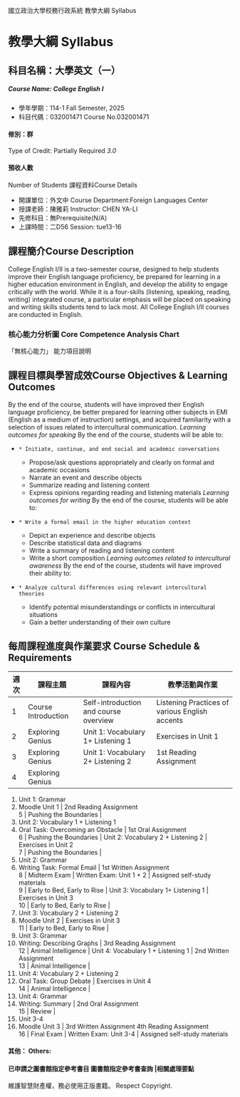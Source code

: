 國立政治大學校務行政系統 教學大綱 Syllabus
# 教學大綱 Syllabus
##  科目名稱：大學英文（一） 
#####  Course Name: College English I
  * 學年學期：114-1 Fall Semester, 2025 
  * 科目代碼：032001471 Course No.032001471
#### 修別：群
Type of Credit: Partially Required 
_3.0_
#### 預收人數
Number of Students
課程資料Course Details
  * 開課單位：外文中 Course Department:Foreign Languages Center 
  * 授課老師：陳雅莉 Instructor: CHEN YA-LI 
  * 先修科目：無Prerequisite(N/A)
  * 上課時間：二D56 Session: tue13-16
##  課程簡介Course Description
College English I/II is a two-semester course, designed to help students improve their English language proficiency, be prepared for learning in a higher education environment in English, and develop the ability to engage critically with the world. While it is a four-skills (listening, speaking, reading, writing) integrated course, a particular emphasis will be placed on speaking and writing skills students tend to lack most. All College English I/II courses are conducted in English.
###  核心能力分析圖 Core Competence Analysis Chart
「無核心能力」 
能力項目說明
##  課程目標與學習成效Course Objectives & Learning Outcomes 
By the end of the course, students will have improved their English language proficiency, be better prepared for learning other subjects in EMI (English as a medium of instruction) settings, and acquired familiarity with a selection of issues related to intercultural communication.
_Learning outcomes for speaking_
By the end of the course, students will be able to:
  *     * Initiate, continue, and end social and academic conversations
    * Propose/ask questions appropriately and clearly on formal and academic occasions
    * Narrate an event and describe objects
    * Summarize reading and listening content 
    * Express opinions regarding reading and listening materials 
_Learning outcomes for writing_
By the end of the course, students will be able to:
  *     * Write a formal email in the higher education context
    * Depict an experience and describe objects
    * Describe statistical data and diagrams 
    * Write a summary of reading and listening content
    * Write a short composition 
_Learning outcomes related to intercultural awareness_
By the end of the course, students will have improved their ability to:
  *     * Analyze cultural differences using relevant intercultural theories
    * Identify potential misunderstandings or conflicts in intercultural situations
    * Gain a better understanding of their own culture
##  每周課程進度與作業要求 Course Schedule & Requirements
週次 |  課程主題 |  課程內容 |  教學活動與作業  
---|---|---|---  
1 |  Course Introduction |  Self-introduction and course overview  |  Listening Practices of various English accents  
2 |  Exploring Genius |  Unit 1: Vocabulary 1+ Listening 1 |  Exercises in Unit 1   
3 |  Exploring Genius |  Unit 1: Vocabulary 2+ Listening 2 |  1st Reading Assignment  
4 |  Exploring Genius  | 
  1. Unit 1: Grammar 
  2. Moodle Unit 1
|  2nd Reading Assignment  
5 |  Pushing the Boundaries | 
  1. Unit 2: Vocabulary 1 + Listening 1
  2. Oral Task: Overcoming an Obstacle
|  1st Oral Assignment   
6 |  Pushing the Boundaries |  Unit 2: Vocabulary 2 + Listening 2 |  Exercises in Unit 2   
7 |  Pushing the Boundaries | 
  1. Unit 2: Grammar
  2. Writing Task: Formal Email
|  1st Written Assignment  
8 |  Midterm Exam |  Written Exam: Unit 1 + 2 |  Assigned self-study materials  
9 |  Early to Bed, Early to Rise |  Unit 3: Vocabulary 1+ Listening 1 |  Exercises in Unit 3   
10 |  Early to Bed, Early to Rise | 
  1. Unit 3: Vocabulary 2 + Listening 2
  2. Moodle Unit 2 
|  Exercises in Unit 3   
11 |  Early to Bed, Early to Rise | 
  1. Unit 3: Grammar
  2. Writing: Describing Graphs
|  3rd Reading Assignment  
12 |  Animal Intelligence |  Unit 4: Vocabulary 1 + Listening 1 |  2nd Written Assignment  
13 |  Animal Intelligence | 
  1. Unit 4: Vocabulary 2 + Listening 2
  2. Oral Task: Group Debate
|  Exercises in Unit 4   
14 |  Animal Intelligence | 
  1. Unit 4: Grammar
  1. Writing: Summary
|  2nd Oral Assignment   
15 |  Review | 
  1. Unit 3-4
  2. Moodle Unit 3 
|  3rd Written Assignment 4th Reading Assignment  
16 |  Final Exam |  Written Exam: Unit 3-4 |  Assigned self-study materials  
####  其他： Others:
####  已申請之圖書館指定參考書目  圖書館指定參考書查詢 |相關處理要點
維護智慧財產權，務必使用正版書籍。 Respect Copyright.